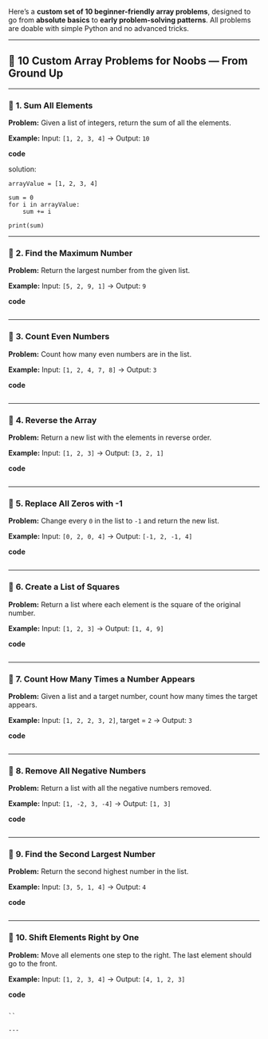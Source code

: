 Here’s a **custom set of 10 beginner-friendly array problems**, designed to go from **absolute basics** to **early problem-solving patterns**. All problems are doable with simple Python and no advanced tricks.

---

## 🧠 10 Custom Array Problems for Noobs — From Ground Up

---

### 🔹 **1. Sum All Elements**

**Problem:**
Given a list of integers, return the sum of all the elements.

**Example:**
Input: `[1, 2, 3, 4]` → Output: `10`

**code**

solution:

```
arrayValue = [1, 2, 3, 4]

sum = 0
for i in arrayValue:
    sum += i

print(sum)

```

---

### 🔹 **2. Find the Maximum Number**

**Problem:**
Return the largest number from the given list.

**Example:**
Input: `[5, 2, 9, 1]` → Output: `9`

**code**

```

```

---

### 🔹 **3. Count Even Numbers**

**Problem:**
Count how many even numbers are in the list.

**Example:**
Input: `[1, 2, 4, 7, 8]` → Output: `3`

**code**

```

```

---

### 🔹 **4. Reverse the Array**

**Problem:**
Return a new list with the elements in reverse order.

**Example:**
Input: `[1, 2, 3]` → Output: `[3, 2, 1]`

**code**

```

```

---

### 🔹 **5. Replace All Zeros with -1**

**Problem:**
Change every `0` in the list to `-1` and return the new list.

**Example:**
Input: `[0, 2, 0, 4]` → Output: `[-1, 2, -1, 4]`

**code**

```

```

---

### 🔹 **6. Create a List of Squares**

**Problem:**
Return a list where each element is the square of the original number.

**Example:**
Input: `[1, 2, 3]` → Output: `[1, 4, 9]`

**code**

```

```

---

### 🔹 **7. Count How Many Times a Number Appears**

**Problem:**
Given a list and a target number, count how many times the target appears.

**Example:**
Input: `[1, 2, 2, 3, 2]`, target = `2` → Output: `3`

**code**

```

```

---

### 🔹 **8. Remove All Negative Numbers**

**Problem:**
Return a list with all the negative numbers removed.

**Example:**
Input: `[1, -2, 3, -4]` → Output: `[1, 3]`

**code**

```

```

---

### 🔹 **9. Find the Second Largest Number**

**Problem:**
Return the second highest number in the list.

**Example:**
Input: `[3, 5, 1, 4]` → Output: `4`

**code**

```

```

---

### 🔹 **10. Shift Elements Right by One**

**Problem:**
Move all elements one step to the right. The last element should go to the front.

**Example:**
Input: `[1, 2, 3, 4]` → Output: `[4, 1, 2, 3]`

**code**

```

``

---
```
